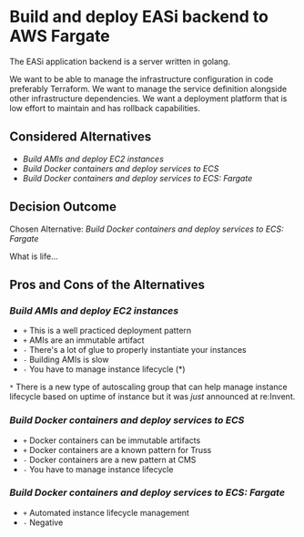 # Build and deploy EASi backend to AWS Fargate

The EASi application backend is a server written in golang.

We want to be able to manage the infrastructure
configuration in code preferably Terraform.
We want to manage the service definition alongside other
infrastructure dependencies.
We want a deployment platform that is low effort to
maintain and has rollback capabilities.

## Considered Alternatives

* *Build AMIs and deploy EC2 instances*
* *Build Docker containers and deploy services to ECS*
* *Build Docker containers and deploy services to ECS: Fargate*

## Decision Outcome

Chosen Alternative: *Build Docker containers and deploy services to ECS: Fargate*

What is life...

## Pros and Cons of the Alternatives

### *Build AMIs and deploy EC2 instances*

* `+` This is a well practiced deployment pattern
* `+` AMIs are an immutable artifact
* `-` There's a lot of glue to properly instantiate your instances
* `-` Building AMIs is slow
* `-` You have to manage instance lifecycle (*)

`*` There is a new type of autoscaling group that can help manage
instance lifecycle based on uptime of instance but it was _just_
announced at re:Invent.

### *Build Docker containers and deploy services to ECS*

* `+` Docker containers can be immutable artifacts
* `+` Docker containers are a known pattern for Truss
* `-` Docker containers are a new pattern at CMS
* `-` You have to manage instance lifecycle

### *Build Docker containers and deploy services to ECS: Fargate*

* `+` Automated instance lifecycle management
* `-` Negative
